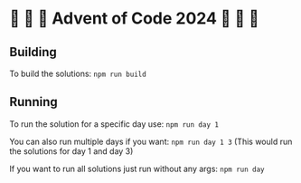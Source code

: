 # 🎄 🎄 🎄  Advent of Code 2024 🎄 🎄 🎄 
## Building
To build the solutions:
`npm run build`

## Running
To run the solution for a specific day use:
`npm run day 1`

You can also run multiple days if you want: 
`npm run day 1 3`
(This would run the solutions for day 1 and day 3)

If you want to run all solutions just run without any args:
`npm run day`

